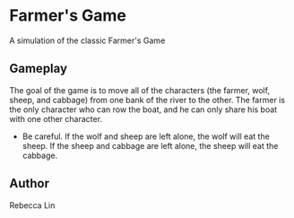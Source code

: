 Farmer's Game
=============

A simulation of the classic Farmer's Game

Gameplay
--------

The goal of the game is to move all of the characters (the farmer, wolf, sheep, and cabbage) from one bank of the river to the other. The farmer is the only character who can row the boat, and he can only share his boat with one other character.
- Be careful. If the wolf and sheep are left alone, the wolf will eat the sheep. If the sheep and cabbage are left alone, the sheep will eat the cabbage.

Author
------
Rebecca Lin

